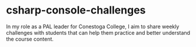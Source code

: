 # csharp-console-challenges
In my role as a PAL leader for Conestoga College, I aim to share weekly challenges with students that can help them practice and better understand the course content.
